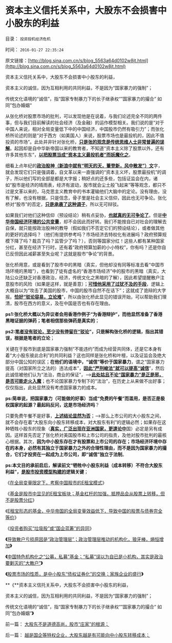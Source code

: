# 资本主义信托关系中，大股东不会损害中小股东的利益

目录： `投资投机经济危机` 

时间： `2016-01-27 22:35:24` 

原文链接：[http://blog.sina.com.cn/s/blog_5563a64d0102w8jt.html](http://blog.sina.com.cn/s/blog_5563a64d0102w8jt.html)

资本主义信托关系中，大股东不会损害中小股东的利益，

资本主义的诚信，因为互相利用的共同利益，不是因为“国家暴力的强制”；

传统文化语境的“诚信”，指“国家专制暴力下的长子继承权“”国家暴力的撮合“ 如同”包办婚姻“

从张化桥对股票市场的批判，可以发现他是在说着，与我们论述完全不同的两件事，但与我们目前解读的社会经济（及金融）的运作模型相关。我们说的是“对于中国人来说，相对全局变量低下中的中国经济，中国股市仍然有吸引力”；而张化桥所论述的则是“对于西方（如美国人）来说，股票市场也是最投机的，因此不值投资的市场”。此处并非针对张化桥，[**只是张的观念是传统思维人士非常普遍的误解**](../../../2014/1/2/张化桥先生信口开河的常识缺失.md)。起因却是自中华新帝国以来的教育者，不知道“资本主义除了股票以外，还有许多其他东东”，[**以把股票当成“资本主义最投机者”而妖魔化之**](../../../2012/11/24/道德八股的万能语法.md)。

细看上点年纪的[**政治股神（新浪中就有“明天的天，董登新，风中散发”）文**](../../../2012/1/5/“左翼股神”是政治性的，还是理财性的？.md)字，就会发现它们只是强调着，自文革以来一直强调的“资本主义坏，股票最投机”的调子，所以他们写的全部是都是大字报；稍好点的还多些，包括证监会在内，诸如“股市是经济的晴雨表，经济有波动，股市就会尘土般飞起来”等等观念，都只不过是文革以来的，马克思主义教育中的书本灌输他们大脑中的定论。没有理由，没有了解，也没有根据，只是信念，骨子里是社会主义信仰，因此也无可争论。张化桥对“股市”的否定，[**只是承袭了这种调子**](../../../2015/9/6/基督教和张化桥等人，对零和的坚持，对边际效用的抗拒.md)，所以无可辩驳。

如果我们对他们这种信仰（预设结论）稍有点妥协，[**也就真的无可争论了**](../../../2009/12/13/明确争论和不可争论的边界.md)。但是[**中华帝国经济环境的公共变量**](../../../2016/1/21/中华帝国的全局变量效益低下，导致中国的股票与债券完全等价；.md)，却不会因此而好转。我们不能按自已对社会的理解去自保，就只能按政治股神的教导（假如我们不否定它们的预设结论），或者做其他的更好的选择吗？（他们有提供参考吗？市场经济去特权化有进展吗？政府预算规模下降了吗？裁员了吗？监管少了吗？），否则等国家分红！这些人都有某种国家分红，甚至在经济下行时，还有着“政府预算加薪的小小特权”，你有吗？还是你自已反但因此减薪甚至失业呢？这就是股市“争论”的背景。

张化桥用意，或是看到了股市中的黑暗（真实，但他却没有同等标准去看“中国市场环境的黑暗”），也看到了徒有虚名的“香港市场经济”中的股市的黑暗（真实，大陆公众还缺乏对香港政治，经济，传统文化之黑暗的了解），因此希望提醒散户注意股市的风险（如果是这样，就是善意）；[**可惜他采用了过犹不及的手段**](../../../2015/8/29/从张化桥的言行，看中国传统文人的劣根性.md)，逻辑上大概自以为“攻击了美国的股市，中国的股市自然不在话下”；这就成了诡辩的大字报。[**恰好“驳论容易，立论难**](../../../2010/6/2/历史意识形态，驳论容易立论难.md)”，所以由张化桥此显见的错误开始，可以帮助我们理清，股市在西方的意义，及在中国是否也有存在理由。

**ps1:张化桥大概以为异议者会用香港作例子“为香港辩护”，而他显然准备了香港黑暗证据的弹药；笔者相信那些弹药是真实的**；

**ps2:[**笔者没有驳论，至少没有停留在“驳论**](../../../2014/4/14/中国语文教育的误区，将驳论当成论证文，将雄辩当成逻辑.md)”，只是解构张化桥的逻辑，指出其错误，根据是笔者的立论**；

关键在于股市到底是国家暴力强制“不能违约”而成为经营共同体，还是它本身有着“大小股东彼此合利”的共同利益？这也同样是张化桥和叶檀，以及证监会及绝大部分中国公知的误区；**在他们的语境中，“诚信”等价于国家暴力**，谓之“国家暴力提高（对国家所立之法的）违法成本”，[**因此“严刑峻法”就可以提高“诚信**](../../../2013/9/16/当指责中国人“没有诚信”成为普遍的正能量；.md)”，然后此诚信被他们认为“法治，商业的保证”，——>[**此处姑且不论“国家暴力”是正是邪，是否可能走火入魔**](../../../2014/5/23/民粹公知欲强制政府走“法西斯主义，极权国家”的道路.md)；也不论国家暴力专制下的“法治”，在历史上从来做不出好事；仅仅指出，此处显然没有考虑国家暴力的成本。

**ps:简单说，把国家暴力（可能做的好事）当成“免费的午餐”而滥用，是否正是极权国家的起源？最起码反问，这是市场经济吗**？

只要免费午餐不是好事，[**上述结论显然为否**](../../../2014/6/26/资本主义的“逐利”缔造了空前善德的公民社会.md)；——>那么上市公司的大小股东之间，就不会存在着“大股东向小股东转移成本，对大股东有利”的逻辑必然；如果存在这种牺牲小股东的现象（[**真实，广泛出现在亚洲国家，更遑论中**](../../../2010/3/30/中国人好赌的原因.md)国）必定是另有成因。这样首先否定了张化桥对美国股市和上市公司的指责，及他对股市批判的最核心根据。其次，**因为中小股东存在才有股票和上市公司的存在；市场经济环境中存在的本身，必然有其独立于国家暴力之外的合理性理由，而不是因为国家暴力的撮合，它们才投资在一起成为上市公司，即“诚信”独立于法制**。

**ps:本文目的承前启后，解读前文“牺牲中小股东利益（成本转移）不符合大股东利益”，[**是股市投资模型构建的**](../../../2012/11/18/资本主义的财富是“庞氏陷阱”吗？.md)逻辑关键**；

《[在全局变量限定下，考察中国股市的E租宝模式](../../../2016/1/19/在全局变量限定下，考察中国股市的E租宝模式；.md)》

《[基金是股市中显见的E租宝板块；基金杠杆的加强，抵押品会从股票上转移，但不是股票分红](../../../2016/1/20/基金是股市中显见的E租宝板块，债券，和股票分红.md)》

《[E租宝形态的基金，中华帝国的全局变量效益低下，导致中国的股票与债券完全等价](../../../2016/1/21/中华帝国的全局变量效益低下，导致中国的股票与债券完全等价；.md)》

《[投资者购买“垃圾股”或“国企蓝筹”的异同](../../../2016/1/22/投资者购买“垃圾股”或“国企蓝筹”的异同.md)》

**《**[导致散户亏损原因是“政治管理层”；政治管理层推动的机构化，狼牙棒，熵恒增加](../../../2016/1/23/股市投资的E租宝模式,边际效应在股市中“熵恒增加”.md)**》**

**《**[中国特色机构化之“公募，私募”基金；“私募”误以为自已是小机构，其实是政治要剿灭的“大散户”](../../../2016/1/25/中国特色机构化之“公募，私募”基金；.md)**》**

**《**[股票市场的性质，是中小股东“债权证券化”的交换；家族企业的盛行](../../../2016/1/26/越是国企等特权企业，大股东越是有可能向中小股东转移成本；.md)**》**

**《**资本主义信托关系中，大股东不会损害中小股东的利益，

资本主义的诚信，因为互相利用的共同利益，不是因为“国家暴力的强制”；

传统文化语境的“诚信”，指“国家专制暴力下的长子继承权“”国家暴力的撮合“
如同”包办婚姻“**》**

前一篇： [大股东不是道德高尚，股市“庄家”的根源；](../../../2016/2/1/大股东不是道德高尚，股市“庄家”的根源；.md)

后一篇： [越是国企等特权企业，大股东越是有可能向中小股东转移成本；](../../../2016/1/26/越是国企等特权企业，大股东越是有可能向中小股东转移成本；.md)

